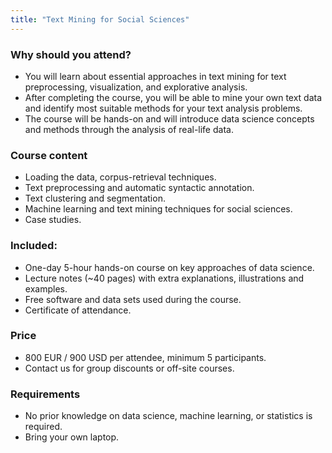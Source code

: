 ```yaml
---
title: "Text Mining for Social Sciences"
---
```


### Why should you attend?

- You will learn about essential approaches in text mining for text preprocessing, visualization, and explorative analysis.
- After completing the course, you will be able to mine your own text data and identify most suitable methods for your text analysis problems.
- The course will be hands-on and will introduce data science concepts and methods through the analysis of real-life data.

### Course content

- Loading the data, corpus-retrieval techniques.
- Text preprocessing and automatic syntactic annotation.
- Text clustering and segmentation.
- Machine learning and text mining techniques for social sciences.
- Case studies.

### Included:

- One-day 5-hour hands-on course on key approaches of data science.
- Lecture notes (~40 pages) with extra explanations, illustrations and examples.
- Free software and data sets used during the course.
- Certificate of attendance.

### Price

- 800 EUR / 900 USD per attendee, minimum 5 participants.
- Contact us for group discounts or off-site courses.

### Requirements

- No prior knowledge on data science, machine learning, or statistics is required.
- Bring your own laptop.
